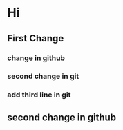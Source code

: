 # Hi

## First Change

### change in github

### second change in git

### add third line in git

## second change in github
